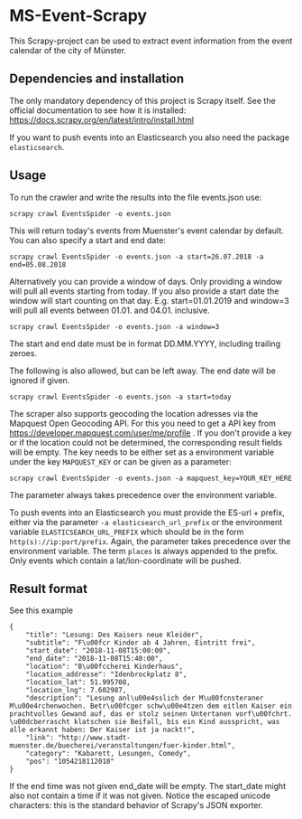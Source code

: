 ﻿# MS-Event-Scrapy
This Scrapy-project can be used to extract event information from the event calendar of the city of Münster.

## Dependencies and installation
The only mandatory dependency of this project is Scrapy itself. See the official documentation to see how it is installed:
https://docs.scrapy.org/en/latest/intro/install.html

If you want to push events into an Elasticsearch you also need the package `elasticsearch`.

## Usage
To run the crawler and write the results into the file events.json use:

    scrapy crawl EventsSpider -o events.json

This will return today's events from Muenster's event calendar by default. You can also specify a start and end date:

    scrapy crawl EventsSpider -o events.json -a start=26.07.2018 -a end=05.08.2018

Alternatively you can provide a window of days. Only providing a window will pull all events starting from today. If you also provide a start date the window will start counting on that day. E.g. start=01.01.2019 and window=3 will pull all events between 01.01. and 04.01. inclusive.

    scrapy crawl EventsSpider -o events.json -a window=3

The start and end date must be in format DD.MM.YYYY, including trailing zeroes.

The following is also allowed, but can be left away. The end date will be ignored if given.

    scrapy crawl EventsSpider -o events.json -a start=today
	
The scraper also supports geocoding the location adresses via the Mapquest Open Geocoding API. For this you need to get a API key from https://developer.mapquest.com/user/me/profile . If you don't provide a key or if the location could not be determined, the corresponding result fields will be empty. The key needs to be either set as a environment variable under the key `MAPQUEST_KEY` or can be given as a parameter:

    scrapy crawl EventsSpider -o events.json -a mapquest_key=YOUR_KEY_HERE

The parameter always takes precedence over the environment variable.

To push events into an Elasticsearch you must provide the ES-url + prefix, either via the parameter `-a elasticsearch_url_prefix` or the environment variable `ELASTICSEARCH_URL_PREFIX` which should be in the form `http(s)://ip:port/prefix`. Again, the parameter takes precedence over the environment variable. The term `places` is always appended to the prefix. Only events which contain a lat/lon-coordinate will be pushed.
	
## Result format

See this example
```
{
    "title": "Lesung: Des Kaisers neue Kleider",
    "subtitle": "F\u00fcr Kinder ab 4 Jahren, Eintritt frei",
    "start_date": "2018-11-08T15:00:00",
    "end_date": "2018-11-08T15:40:00",
    "location": "B\u00fccherei Kinderhaus",
    "location_addresse": "Idenbrockplatz 8",
    "location_lat": 51.995708,
    "location_lng": 7.602987,
    "description": "Lesung anl\u00e4sslich der M\u00fcnsteraner M\u00e4rchenwochen. Betr\u00fcger schw\u00e4tzen dem eitlen Kaiser ein prachtvolles Gewand auf, das er stolz seinen Untertanen vorf\u00fchrt. \u00dcberrascht klatschen sie Beifall, bis ein Kind ausspricht, was alle erkannt haben: Der Kaiser ist ja nackt!",
    "link": "http://www.stadt-muenster.de/buecherei/veranstaltungen/fuer-kinder.html",
    "category": "Kabarett, Lesungen, Comedy",
    "pos": "1054218112018"
}
```
If the end time was not given end_date will be empty. The start_date might also not contain a time if it was not given. Notice the escaped unicode characters: this is the standard behavior of Scrapy's JSON exporter.
